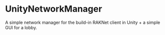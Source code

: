 UnityNetworkManager
===================

A simple network manager for the build-in RAKNet client in Unity + a simple GUI for a lobby.
